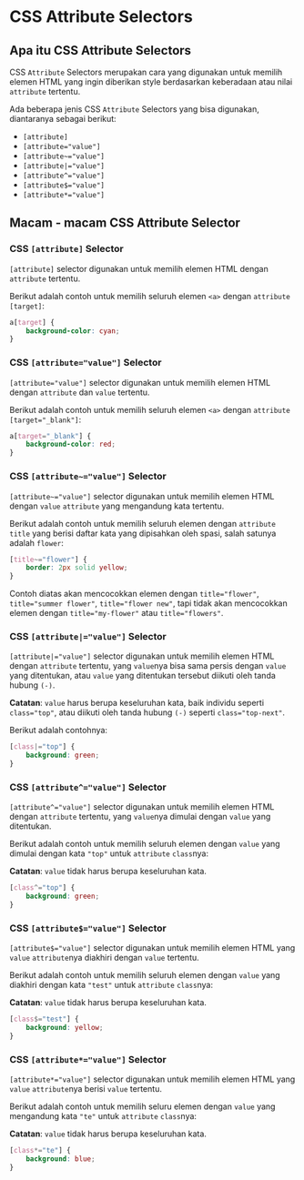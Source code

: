 # CSS Attribute Selectors

## Apa itu CSS Attribute Selectors

CSS `Attribute` Selectors merupakan cara yang digunakan untuk memilih elemen HTML yang ingin diberikan style berdasarkan keberadaan atau nilai `attribute` tertentu.

Ada beberapa jenis CSS `Attribute` Selectors yang bisa digunakan, diantaranya sebagai berikut:

- `[attribute]`
- `[attribute="value"]`
- `[attribute~="value"]`
- `[attribute|="value"]`
- `[attribute^="value"]`
- `[attribute$="value"]`
- `[attribute*="value"]`


## Macam - macam CSS Attribute Selector

### CSS `[attribute]` Selector

`[attribute]` selector digunakan untuk memilih elemen HTML dengan `attribute` tertentu.

Berikut adalah contoh untuk memilih seluruh elemen `<a>` dengan `attribute` `[target]`:
```css
a[target] {
    background-color: cyan;
}
```


### CSS `[attribute="value"]` Selector

`[attribute="value"]` selector digunakan untuk memilih elemen HTML dengan `attribute` dan `value` tertentu.

Berikut adalah contoh untuk memilih seluruh elemen `<a>` dengan `attribute` `[target="_blank"]`:
```css
a[target="_blank"] {
    background-color: red;
}
```


### CSS `[attribute~="value"]` Selector

`[attribute~="value"]` selector digunakan untuk memilih elemen HTML dengan `value` `attribute` yang mengandung kata tertentu.

Berikut adalah contoh untuk memilih seluruh elemen dengan `attribute` `title` yang berisi daftar kata yang dipisahkan oleh spasi, salah satunya adalah `flower`:
```css
[title~="flower"] {
    border: 2px solid yellow;
}
```

Contoh diatas akan mencocokkan elemen dengan `title="flower"`, `title="summer flower"`, `title="flower new"`, tapi tidak akan mencocokkan elemen dengan `title="my-flower"` atau `title="flowers"`.


### CSS `[attribute|="value"]` Selector

`[attribute|="value"]` selector digunakan untuk memilih elemen HTML dengan `attribute` tertentu, yang `value`nya bisa sama persis dengan `value` yang ditentukan, atau `value` yang ditentukan tersebut diikuti oleh tanda hubung `(-)`.

**Catatan**: `value` harus berupa keseluruhan kata, baik individu seperti `class="top"`, atau diikuti oleh tanda hubung `(-)` seperti `class="top-next"`.

Berikut adalah contohnya:
```css
[class|="top"] {
    background: green;
}
```


### CSS `[attribute^="value"]` Selector

`[attribute^="value"]` selector digunakan untuk memilih elemen HTML dengan `attribute` tertentu, yang `value`nya dimulai dengan `value` yang ditentukan.

Berikut adalah contoh untuk memilih seluruh elemen dengan `value` yang dimulai dengan kata `"top"` untuk `attribute` `class`nya:

**Catatan**: `value` tidak harus berupa keseluruhan kata.
```css
[class^="top"] {
    background: green;
}
```


### CSS `[attribute$="value"]` Selector

`[attribute$="value"]` selector digunakan untuk memilih elemen HTML yang `value` `attribute`nya diakhiri dengan `value` tertentu.

Berikut adalah contoh untuk memilih seluruh elemen dengan `value` yang diakhiri dengan kata `"test"` untuk `attribute` `class`nya:

**Catatan**: `value` tidak harus berupa keseluruhan kata.
```css
[class$="test"] {
    background: yellow;
}
```


### CSS `[attribute*="value"]` Selector

`[attribute*="value"]` selector digunakan untuk memilih elemen HTML yang `value` `attribute`nya berisi `value` tertentu.

Berikut adalah contoh untuk memilih seluru elemen dengan `value` yang mengandung kata `"te"` untuk `attribute` `class`nya:

**Catatan**: `value` tidak harus berupa keseluruhan kata.
```css
[class*="te"] {
    background: blue;
}
```